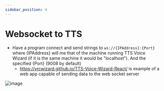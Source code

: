 ```yaml
---
sidebar_position: 4
---
```

# Websocket to TTS

- Have a program connect and send strings to ```ws://{IPAddress}:{Port}``` where {IPAddress} will me that of the machine running TTS Voice Wizard (if it is the same machine it would be "localhost"). And the specified {Port} (9008 by default)
    - https://vrcwizard.github.io/TTS-Voice-Wizard-React/ is example of a web app capable of sending data to the web socket server

![image](https://github.com/VRCWizard/TTS-Voice-Wizard/assets/101527472/b2fac0d8-bb16-4e43-b514-1bc3d386e6e3)